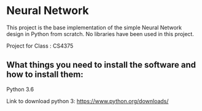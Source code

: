 #  Neural Network

This project is the base implementation of the simple Neural Network design in Python from scratch. No libraries have been used
in this project.

Project for Class : CS4375


 
## What things you need to install the software and how to install them:
Python 3.6

Link to download python 3:
https://www.python.org/downloads/



